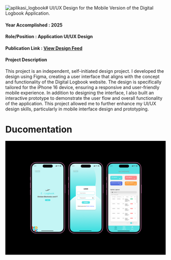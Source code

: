 ![aplikasi_logbook](https://github.com/user-attachments/assets/9ff7c5b3-9804-4000-a6a1-d116996e92b8)# UI/UX Design for the Mobile Version of the Digital Logbook Application.
#### Year Accomplished : 2025
#### Role/Position : Application UI/UX Design
#### Publication Link : [View Design Feed](https://www.figma.com/design/lvH2mSrRXfDLXoLbQA9Ih0/Project-Desain-TA?t=FZQGHufICXpAsJSm-1)
#### Project Description
This project is an independent, self-initiated design project. I developed the design using Figma, creating a user interface that aligns with the concept and functionality of the Digital Logbook website. The design is specifically tailored for the iPhone 16 device, ensuring a responsive and user-friendly mobile experience. In addition to designing the interface, I also built an interactive prototype to demonstrate the user flow and overall functionality of the application. This project allowed me to further enhance my UI/UX design skills, particularly in mobile interface design and prototyping.

# Ducomentation
<img src ="assets/aplikasi_logbook.png" witdh="500"/>
